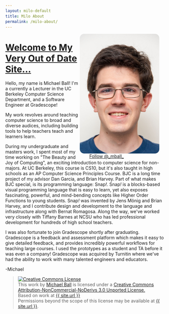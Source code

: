 ```yaml
---
layout: milo-default
title: Milo About
permalink: /milo-about/
---
```


<div style="position: relative; float: right">
    <img align="center" alt="Michael Ball staff photo" height="375" width="250"
        style="border-radius: 14px;"
        src="/assets/images/MichaelBallTake3.jpg" />
    <div style="position: relative; float: bottom; align:center;
        padding-left: 30px; width: 240px">
        <a href="https://twitter.com/_mball_" class="twitter-follow-button"
         data-show-count="true">Follow @_mball_</a>
        <script>!function(d,s,id){var js,fjs=d.getElementsByTagName(s)[0];if(!d.getElementById(id)){js=d.createElement(s);js.id=id;js.src="//platform.twitter.com/widgets.js";fjs.parentNode.insertBefore(js,fjs);}}(document,"script","twitter-wjs");
        </script>
    </div>
</div>


# [Welcome to My Very Out of Date Site...](/about)

Hello, my name is Michael Ball! I'm a currently a Lecturer in the UC Berkeley Computer Science Department, and a Software Engineer at Gradescope!

My work revolves around teaching computer science to broad and diverse audices, including building tools to help teachers teach and learners learn.

During my undergraduate and masters work, I spent most of my time working on "The Beauty and Joy of Computing", an exciting introduction to computer science for non-majors. At UC Berkeley, this course is CS10, but it's also taught in high schools as an AP Computer Science Principles Course. BJC is a long time project of my advisor Dan Garcia, and Brian Harvey. Part of what makes BJC special, is its programming language: Snap<em>!</em>. Snap<em>!</em> is a blocks-based visual programming language that is easy to learn, yet also exposes fascinating, powerful, and mind-bending concepts like Higher Order Functions to young students. Snap<em>!</em> was invented by Jens Mönig and Brian Harvey, and I contribute design and development to the language and infrastructure along with Bernat Romagosa. Along the way, we've worked very closely with Tiffany Barnes at NCSU who has led professional development for hundreds of high school teachers.

I was also fortunate to join Gradescope shortly after graduating. Gradescope is a feedback and assessment platform which makes it easy to give detailed feedback, and provides incredibly powerful workflows for teaching large courses. I used the prototypes as a student and TA before it was even a company! Gradescope was acquired by Turnitin where we've had the ability to work with many talented engineers and educators.

-Michael

<blockquote>
    <a href="http://creativecommons.org/licenses/by-nc-nd/3.0/" rel="license">
     <img alt="Creative Commons License" src="http://i.creativecommons.org/l/by-nc-nd/3.0/88x31.png" />
    </a>
    <br />This <span>work</span> by <a href="{{ site.url }}" rel="cc:attributionURL">Michael Ball</a>&nbsp;is licensed under a <a href="http://creativecommons.org/licenses/by-nc-nd/3.0/" rel="license">Creative Commons Attribution-NonCommercial-NoDerivs 3.0 Unported License.</a>
    <br />Based on work at <a href="{{ site.url }}" rel="dct:source">{{ site.url }}</a>
    <br />Permissions beyond the scope of this license may be available at <a href="{{ site.url }}" rel="cc:morePermissions">{{ site.url }}</a>.
</blockquote>
